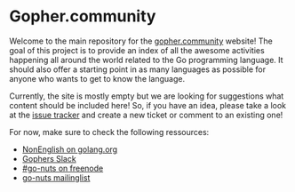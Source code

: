 # Gopher.community

Welcome to the main repository for the [gopher.community][gc] website! The goal
of this project is to provide an index of all the awesome activities happening
all around the world related to the Go programming language. It should also
offer a starting point in as many languages as possible for anyone who wants to
get to know the language.

Currently, the site is mostly empty but we are looking for suggestions what
content should be included here! So, if you have an idea, please take a look at
the [issue tracker][issues] and create a new ticket or comment to an existing
one!

For now, make sure to check the following ressources:

* [NonEnglish on golang.org](https://github.com/golang/go/wiki/NonEnglish)
* [Gophers Slack](https://gophers.slack.com/)
* [#go-nuts on freenode](irc://freenode.net/#go-nuts)
* [go-nuts mailinglist](https://groups.google.com/group/golang-nuts)

[gc]: https://gopher.community
[issues]: https://github.com/GopherCommunity/main/issues
